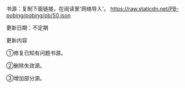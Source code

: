 书源：复制下面链接，在阅读里'网络导入'。 https://raw.staticdn.net/PB-pobing/pobing/pb/50.json

更新日期：不定期

更新内容

①修复已知有问题书源。

②删除失效源。

③增加部分源。

